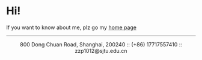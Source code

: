 # Hi! 
If you want to know about me, plz go my [home page](https://zzp1012.top/)

<hr>

<center>
    800 Dong Chuan Road, Shanghai, 200240 :: (+86) 17717557410 :: zzp1012@sjtu.edu.cn
</center>
